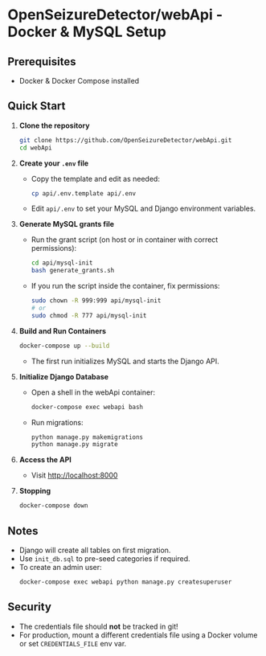 # OpenSeizureDetector/webApi - Docker & MySQL Setup

## Prerequisites
- Docker & Docker Compose installed

## Quick Start

1. **Clone the repository**
   ```bash
   git clone https://github.com/OpenSeizureDetector/webApi.git
   cd webApi
   ```

2. **Create your `.env` file**
   - Copy the template and edit as needed:
     ```bash
     cp api/.env.template api/.env
     ```
   - Edit `api/.env` to set your MySQL and Django environment variables.

3. **Generate MySQL grants file**
   - Run the grant script (on host or in container with correct permissions):
     ```bash
     cd api/mysql-init
     bash generate_grants.sh
     ```
   - If you run the script inside the container, fix permissions:
     ```bash
     sudo chown -R 999:999 api/mysql-init
     # or
     sudo chmod -R 777 api/mysql-init
     ```

4. **Build and Run Containers**
   ```bash
   docker-compose up --build
   ```
   - The first run initializes MySQL and starts the Django API.

5. **Initialize Django Database**
   - Open a shell in the webApi container:
     ```bash
     docker-compose exec webapi bash
     ```
   - Run migrations:
     ```bash
     python manage.py makemigrations
     python manage.py migrate
     ```

6. **Access the API**
   - Visit [http://localhost:8000](http://localhost:8000)

6. **Stopping**
   ```bash
   docker-compose down
   ```

## Notes
- Django will create all tables on first migration.
- Use `init_db.sql` to pre-seed categories if required.
- To create an admin user:
   ```bash
   docker-compose exec webapi python manage.py createsuperuser
   ```

## Security
- The credentials file should **not** be tracked in git!
- For production, mount a different credentials file using a Docker volume or set `CREDENTIALS_FILE` env var.
